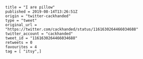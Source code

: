 ```
title = "I are pillow"
published = 2019-08-14T13:26:51Z
origin = "twitter-cackhanded"
type = "tweet"
original_url = "https://twitter.com/cackhanded/status/1161630264466034688"
twitter_account = "cackhanded"
tweet_id = "1161630264466034688"
retweets = 0
favourites = 4
tag = [ "itsy",]
```

<p class='image'><img src='https://mnf.m17s.net/2019/08/14/EB7wjyJXsAAX3mD.jpg' alt=''></p>

